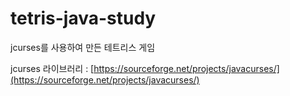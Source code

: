 # tetris-java-study

jcurses를 사용하여 만든 테트리스 게임

jcurses 라이브러리 : [https://sourceforge.net/projects/javacurses/](https://sourceforge.net/projects/javacurses/)
